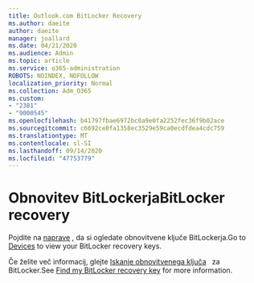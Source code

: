 ```yaml
---
title: Outlook.com BitLocker Recovery
ms.author: daeite
author: daeite
manager: joallard
ms.date: 04/21/2020
ms.audience: Admin
ms.topic: article
ms.service: o365-administration
ROBOTS: NOINDEX, NOFOLLOW
localization_priority: Normal
ms.collection: Adm_O365
ms.custom:
- "2381"
- "9000545"
ms.openlocfilehash: b41797fbae6972bc0a9e0fa2252fec36f9b02ace
ms.sourcegitcommit: c6692ce0fa1358ec3529e59ca0ecdfdea4cdc759
ms.translationtype: MT
ms.contentlocale: sl-SI
ms.lasthandoff: 09/14/2020
ms.locfileid: "47753779"
---
```

# <a name="bitlocker-recovery"></a><span data-ttu-id="a9d06-102">Obnovitev BitLockerja</span><span class="sxs-lookup"><span data-stu-id="a9d06-102">BitLocker recovery</span></span>

<span data-ttu-id="a9d06-103">Pojdite na [naprave](https://account.microsoft.com/devices/recoverykey) , da si ogledate obnovitvene ključe BitLockerja.</span><span class="sxs-lookup"><span data-stu-id="a9d06-103">Go to [Devices](https://account.microsoft.com/devices/recoverykey) to view your BitLocker recovery keys.</span></span>

<span data-ttu-id="a9d06-104">Če želite več informacij, glejte [Iskanje obnovitvenega ključa](https://support.microsoft.com/help/4026181)   za BitLocker.</span><span class="sxs-lookup"><span data-stu-id="a9d06-104">See [Find my BitLocker recovery key](https://support.microsoft.com/help/4026181) for more information.</span></span>